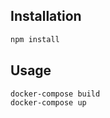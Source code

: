 ## Installation
```bash
npm install
```

## Usage

```bash
docker-compose build
docker-compose up
```